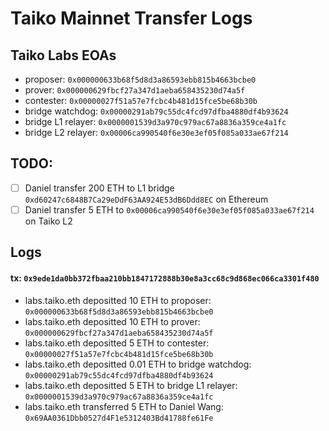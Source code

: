 # Taiko Mainnet Transfer Logs

## Taiko Labs EOAs

- proposer: `0x000000633b68f5d8d3a86593ebb815b4663bcbe0`
- prover: `0x000000629fbcf27a347d1aeba658435230d74a5f`
- contester: `0x00000027f51a57e7fcbc4b481d15fce5be68b30b`
- bridge watchdog: `0x00000291ab79c55dc4fcd97dfba4880df4b93624`
- bridge L1 relayer: `0x0000001539d3a970c979ac67a8836a359ce4a1fc`
- bridge L2 relayer: `0x00006ca990540f6e30e3ef05f085a033ae67f214`

## TODO:

- [ ] Daniel transfer 200 ETH to L1 bridge `0xd60247c6848B7Ca29eDdF63AA924E53dB6Ddd8EC` on Ethereum
- [ ] Daniel transfer 5 ETH to `0x00006ca990540f6e30e3ef05f085a033ae67f214` on Taiko L2

## Logs

#### tx: `0x9ede1da0bb372fbaa210bb1847172888b30e8a3cc68c9d868ec066ca3301f480`

- labs.taiko.eth depositted 10 ETH to proposer: `0x000000633b68f5d8d3a86593ebb815b4663bcbe0`
- labs.taiko.eth depositted 10 ETH to prover: `0x000000629fbcf27a347d1aeba658435230d74a5f`
- labs.taiko.eth depositted 5 ETH to contester: `0x00000027f51a57e7fcbc4b481d15fce5be68b30b`
- labs.taiko.eth depositted 0.01 ETH to bridge watchdog: `0x00000291ab79c55dc4fcd97dfba4880df4b93624`
- labs.taiko.eth depositted 5 ETH to bridge L1 relayer: `0x0000001539d3a970c979ac67a8836a359ce4a1fc`
- labs.taiko.eth transferred 5 ETH to Daniel Wang: `0x69AA0361Dbb0527d4F1e5312403Bd41788fe61Fe`
